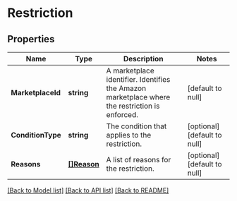 # Restriction

## Properties
Name | Type | Description | Notes
------------ | ------------- | ------------- | -------------
**MarketplaceId** | **string** | A marketplace identifier. Identifies the Amazon marketplace where the restriction is enforced. | [default to null]
**ConditionType** | **string** | The condition that applies to the restriction. | [optional] [default to null]
**Reasons** | [**[]Reason**](Reason.md) | A list of reasons for the restriction. | [optional] [default to null]

[[Back to Model list]](../README.md#documentation-for-models) [[Back to API list]](../README.md#documentation-for-api-endpoints) [[Back to README]](../README.md)


